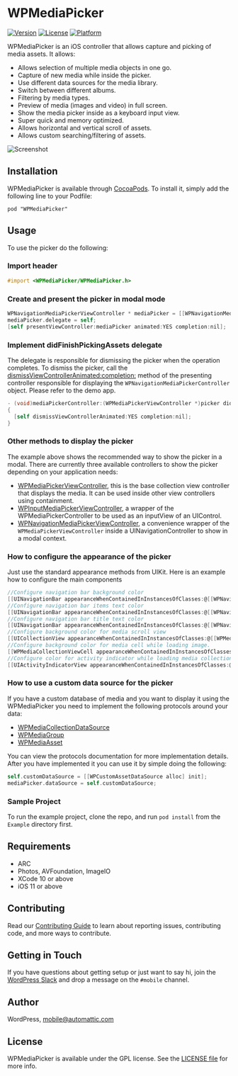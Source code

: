 # WPMediaPicker

[![Version](https://img.shields.io/cocoapods/v/WPMediaPicker.svg?style=flat)](http://cocoadocs.org/docsets/WPMediaPicker)
[![License](https://img.shields.io/cocoapods/l/WPMediaPicker.svg?style=flat)](http://cocoadocs.org/docsets/WPMediaPicker)
[![Platform](https://img.shields.io/cocoapods/p/WPMediaPicker.svg?style=flat)](http://cocoadocs.org/docsets/WPMediaPicker)

WPMediaPicker is an iOS controller that allows capture and picking of media assets.
It allows:
 * Allows selection of multiple media objects in one go.
 * Capture of new media while inside the picker.
 * Use different data sources for the media library.
 * Switch between different albums.
 * Filtering by media types.
 * Preview of media (images and video) in full screen.
 * Show the media picker inside as a keyboard input view.
 * Super quick and memory optimized.
 * Allows horizontal and vertical scroll of assets.
 * Allows custom searching/filtering of assets. 

![Screenshot](screenshots_1.jpg "Screenshot")

## Installation

WPMediaPicker is available through [CocoaPods](http://cocoapods.org). To install
it, simply add the following line to your Podfile:
```
pod "WPMediaPicker"
```
## Usage

To use the picker do the following:

### Import header

```` objective-c
#import <WPMediaPicker/WPMediaPicker.h>
````

### Create and present the picker in modal mode

```` objective-c
WPNavigationMediaPickerViewController * mediaPicker = [[WPNavigationMediaPickerViewController alloc] init];
mediaPicker.delegate = self;
[self presentViewController:mediaPicker animated:YES completion:nil];
````

### Implement didFinishPickingAssets delegate

The delegate is responsible for dismissing the picker when the operation completes. To dismiss the picker, call the [dismissViewControllerAnimated:completion:](https://developer.apple.com/library/ios/documentation/uikit/reference/UIViewController_Class/index.html#//apple_ref/occ/instm/UIViewController/dismissViewControllerAnimated:completion:) method of the presenting controller responsible for displaying the `WPNavigationMediaPickerController` object. Please refer to the demo app.

```` objective-c
- (void)mediaPickerController:(WPMediaPickerViewController *)picker didFinishPickingAssets:(NSArray<WPMediaAsset> *)assets
{
  [self dismissViewControllerAnimated:YES completion:nil];    
}
````

### Other methods to display the picker

The example above shows the recommended way to show the picker in a modal. There are currently three available controllers to show the picker depending on your application needs:

 * [WPMediaPickerViewController](Pod/Classes/WPMediaPickerViewController.h), this is the base collection view controller that displays the media. It can be used inside other view controllers using containment.
 * [WPInputMediaPickerViewController](Pod/Classes/WPInputMediaPickerViewController.h), a wrapper of the WPMediaPickerController to be used as an inputView of an UIControl. 
 * [WPNavigationMediaPickerViewController](Pod/Classes/WPNavigationMediaPickerViewController.h), a convenience wrapper of the `WPMediaPickerViewController` inside a UINavigationController to show in a modal context.

### How to configure the appearance of the picker

Just use the standard appearance methods from UIKit. Here is an example how to configure the main components

```` objective-c
//Configure navigation bar background color
[[UINavigationBar appearanceWhenContainedInInstancesOfClasses:@[[WPNavigationMediaPickerViewController class]]] setBarTintColor:[UIColor colorWithRed:0/255.0f green:135/255.0f blue:190/255.0f alpha:1.0f]];
//Configure navigation bar items text color
[[UINavigationBar appearanceWhenContainedInInstancesOfClasses:@[[WPNavigationMediaPickerViewController class]]] setTintColor:[UIColor whiteColor]];
//Configure navigation bar title text color
[[UINavigationBar appearanceWhenContainedInInstancesOfClasses:@[[WPNavigationMediaPickerViewController class]]] setTitleTextAttributes:@{NSForegroundColorAttributeName: [UIColor whiteColor]} ];
//Configure background color for media scroll view
[[UICollectionView appearanceWhenContainedInInstancesOfClasses:@[[WPMediaCollectionViewController class]]] setBackgroundColor:[UIColor colorWithRed:233/255.0f green:239/255.0f blue:243/255.0f alpha:1.0f]];
//Configure background color for media cell while loading image.
[[WPMediaCollectionViewCell appearanceWhenContainedInInstancesOfClasses:@[[WPMediaCollectionViewController class]]] setBackgroundColor:[UIColor colorWithRed:243/255.0f green:246/255.0f blue:248/255.0f alpha:1.0f]];
//Configure color for activity indicator while loading media collection
[[UIActivityIndicatorView appearanceWhenContainedInInstancesOfClasses:@[[WPMediaCollectionViewController class]]] setColor:[UIColor grayColor]];
````

### How to use a custom data source for the picker

If you have a custom database of media and you want to display it using the WPMediaPicker you need to implement the following protocols around your data:

 * [WPMediaCollectionDataSource](Pod/Classes/WPMediaCollectionDataSource.h)
 * [WPMediaGroup](Pod/Classes/WPMediaCollectionDataSource.h)
 * [WPMediaAsset](Pod/Classes/WPMediaCollectionDataSource.h)

You can view the protocols documentation for more implementation details. 
After you have implemented it you can use it by simple doing the following:

```` objective-c
self.customDataSource = [[WPCustomAssetDataSource alloc] init];
mediaPicker.dataSource = self.customDataSource;
````

### Sample Project

To run the example project, clone the repo, and run `pod install` from the `Example` directory first.

## Requirements

 * ARC 
 * Photos, AVFoundation, ImageIO
 * XCode 10 or above
 * iOS 11 or above

## Contributing

Read our [Contributing Guide](CONTRIBUTING.md) to learn about reporting issues, contributing code, and more ways to contribute.

## Getting in Touch

If you have questions about getting setup or just want to say hi, join the [WordPress Slack](https://chat.wordpress.org) and drop a message on the `#mobile` channel.

## Author

WordPress, mobile@automattic.com

## License

WPMediaPicker is available under the GPL license. See the [LICENSE file](./LICENSE) for more info.

